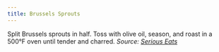```yaml
---
title: Brussels Sprouts
---
```

Split Brussels sprouts in half. Toss with olive oil, season, and roast in a 500°F oven until tender and charred.
_Source: [Serious Eats](https://www.seriouseats.com/the-food-lab-how-to-roast-vegetables)_
